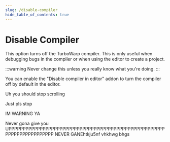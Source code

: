 ```yaml
---
slug: /disable-compiler
hide_table_of_contents: true
---
```


# Disable Compiler

This option turns off the TurboWarp compiler. This is only useful when debugging bugs in the compiler or when using the editor to create a project.

:::warning
Never change this unless you really know what you're doing.
:::

You can enable the "Disable compiler in editor" addon to turn the compiler off by default in the editor.













































Uh you should stop scrolling













































































Just pls stop















































IM WARNING YA



































































Never
gona
give
you
UPPPPPPPPPPPPPPPPPPPPPPPPPPPPPPPPPPPPPPPPPPPPPPPPPPPPPPPPPPPPPPPPPPPPPPPP
NEVER
GANEhtkju5nf vhkhwg bhgs
